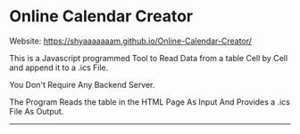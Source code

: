 # Online Calendar Creator
Website: https://shyaaaaaaam.github.io/Online-Calendar-Creator/

This is a Javascript programmed Tool to Read Data from a table Cell by Cell and append it to a .ics File.<br />

You Don't Require Any Backend Server.

The Program Reads the table in the HTML Page As Input And Provides a .ics File As Output.<br />
- - - -
